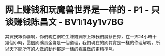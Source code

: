 # 网上赚钱和玩魔兽世界是一样的 - P1 - 只谈赚钱陈昌文 - BV1i14y1v7BG

其實我跟你講啊，你們現在網紅生賺錢實際上跟我們魔獸世界，在一天24小時十幾個小時，這個刷礦賣金幣是一個道理，我們現在的刷其實是一樣的你理解嗎，所以天下間所有的人做的動作都是一樣的看誰做的更精準啊。

